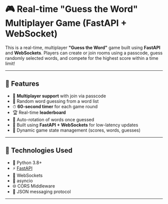 # 🎮 Real-time "Guess the Word" Multiplayer Game (FastAPI + WebSocket)

This is a real-time, multiplayer **"Guess the Word"** game built using **FastAPI** and **WebSockets**. Players can create or join rooms using a passcode, guess randomly selected words, and compete for the highest score within a time limit!

---

## 🚀 Features

- 👥 **Multiplayer support** with join via passcode
- 🧠 Random word guessing from a word list
- ⏱ **60-second timer** for each game round
- 🏆 Real-time **leaderboard**
- 🔁 Auto-rotation of words once guessed
- 📡 Built using **FastAPI + WebSockets** for low-latency updates
- 📜 Dynamic game state management (scores, words, guesses)

---

## 🔧 Technologies Used

- 🐍 Python 3.8+
- ⚡ [FastAPI](https://fastapi.tiangolo.com/)
- 🔌 WebSockets
- 🔁 asyncio
- 🌐 CORS Middleware
- 📜 JSON messaging protocol

---

